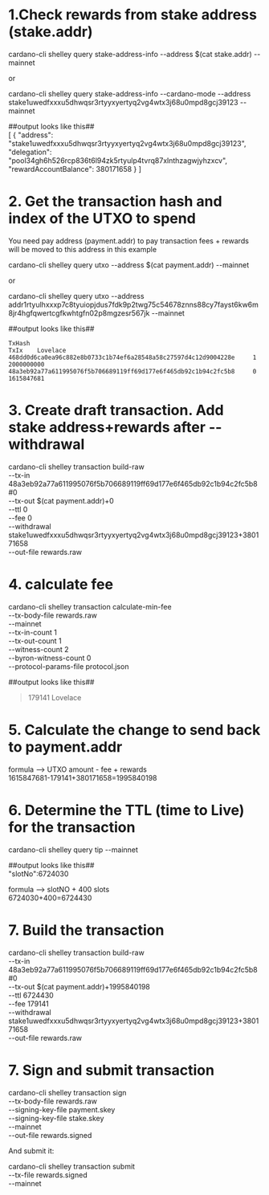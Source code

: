 # 1.Check rewards from stake address (stake.addr)

cardano-cli shelley query stake-address-info --address $(cat stake.addr) --mainnet

or

cardano-cli shelley query stake-address-info --cardano-mode --address stake1uwedfxxxu5dhwqsr3rtyyxyertyq2vg4wtx3j68u0mpd8gcj39123 --mainnet

##output looks like this##<br>
[
    {
        "address": "stake1uwedfxxxu5dhwqsr3rtyyxyertyq2vg4wtx3j68u0mpd8gcj39123",
        "delegation": "pool34gh6h526rcp836t6l94zk5rtyulp4tvrq87xlnthzagwjyhzxcv",
        "rewardAccountBalance": 380171658
    }
]

# 2. Get the transaction hash and index of the UTXO to spend
You need pay address (payment.addr) to pay transaction fees + rewards will be moved to this address in this example

cardano-cli shelley query utxo --address $(cat payment.addr) --mainnet

or

cardano-cli shelley query utxo --address addr1rtyulhxxxp7c8tyuiopjdus7fdk9p2twg75c54678znns88cy7fayst6kw6m8jr4hgfqwertcgfkwhtgfn02p8mgzesr567jk --mainnet

##output looks like this##<br>
```
TxHash                                                              TxIx    Lovelace
468dd0d6ca0ea96c882e8b0733c1b74ef6a28548a58c27597d4c12d9004228e     1        2000000000
48a3eb92a77a611995076f5b706689119ff69d177e6f465db92c1b94c2fc5b8     0        1615847681
```
# 3. Create draft transaction. Add stake address+rewards after --withdrawal 
cardano-cli shelley transaction build-raw \
--tx-in 48a3eb92a77a611995076f5b706689119ff69d177e6f465db92c1b94c2fc5b8#0 \
--tx-out $(cat payment.addr)+0 \
--ttl 0 \
--fee 0 \
--withdrawal stake1uwedfxxxu5dhwqsr3rtyyxyertyq2vg4wtx3j68u0mpd8gcj39123+380171658 \
--out-file rewards.raw

# 4. calculate fee
cardano-cli shelley transaction calculate-min-fee \
--tx-body-file rewards.raw \
--mainnet \
--tx-in-count 1 \
--tx-out-count 1 \
--witness-count 2 \
--byron-witness-count 0 \
--protocol-params-file protocol.json

##output looks like this##<br>
>179141 Lovelace

# 5. Calculate the change to send back to payment.addr
formula --> UTXO amount - fee + rewards<br> 
1615847681-179141+380171658=1995840198

# 6. Determine the TTL (time to Live) for the transaction
cardano-cli shelley query tip --mainnet

##output looks like this##<br>
"slotNo":6724030

formula --> slotNO + 400 slots<br> 
6724030+400=6724430

# 7. Build the transaction
cardano-cli shelley transaction build-raw \
--tx-in 48a3eb92a77a611995076f5b706689119ff69d177e6f465db92c1b94c2fc5b8#0 \
--tx-out $(cat payment.addr)+1995840198 \
--ttl 6724430 \
--fee 179141 \
--withdrawal stake1uwedfxxxu5dhwqsr3rtyyxyertyq2vg4wtx3j68u0mpd8gcj39123+380171658 \
--out-file rewards.raw

# 7. Sign and submit transaction
cardano-cli shelley transaction sign \
--tx-body-file rewards.raw \
--signing-key-file payment.skey \
--signing-key-file stake.skey \
--mainnet \
--out-file rewards.signed

And submit it:

cardano-cli shelley transaction submit \
--tx-file rewards.signed \
--mainnet
